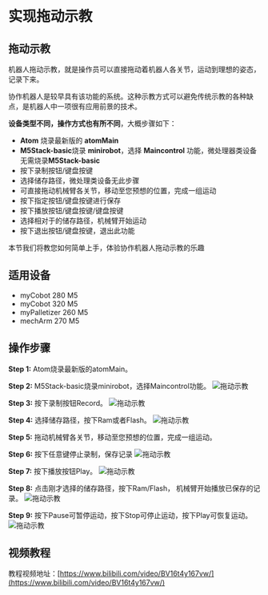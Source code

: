# 实现拖动示教

## 拖动示教

机器人拖动示教，就是操作员可以直接拖动着机器人各关节，运动到理想的姿态，记录下来。

协作机器人是较早具有该功能的系统。这种示教方式可以避免传统示教的各种缺点，是机器人中一项很有应用前景的技术。

**设备类型不同，操作方式也有所不同**，大概步骤如下：
- **Atom** 烧录最新版的 **atomMain**
- **M5Stack-basic**烧录 **minirobot**，选择 **Maincontrol** 功能，微处理器类设备无需烧录**M5Stack-basic**
- 按下录制按钮/键盘按键
- 选择储存路径，微处理类设备无此步骤
- 可直接拖动机械臂各关节，移动至您预想的位置，完成一组运动
- 按下指定按钮/键盘按键进行保存
- 按下播放按钮/键盘按键/键盘按键
- 选择相对于的储存路径，机械臂开始运动 
- 按下退出按钮/键盘按键，退出此功能

本节我们将教您如何简单上手，体验协作机器人拖动示教的乐趣

## 适用设备
- myCobot 280 M5
- myCobot 320 M5
- myPalletizer 260 M5
- mechArm 270 M5

## 操作步骤

**Step 1:** Atom烧录最新版的atomMain。

**Step 2:** M5Stack-basic烧录minirobot，选择Maincontrol功能。
![拖动示教](../../../../resources/3-FunctionsAndApplications/5.3-FirmwareFunctionDescription/move/m1.jpg)

**Step 3:** 按下录制按钮Record。 
![拖动示教](../../../../resources/3-FunctionsAndApplications/5.3-FirmwareFunctionDescription/move/m2.jpg)


**Step 4:** 选择储存路径，按下Ram或者Flash。
![拖动示教](../../../../resources/3-FunctionsAndApplications/5.3-FirmwareFunctionDescription/move/m3.jpg)

**Step 5:** 拖动机械臂各关节，移动至您预想的位置，完成一组运动。

**Step 6:** 按下任意键停止录制，保存记录
![拖动示教](../../../../resources/3-FunctionsAndApplications/5.3-FirmwareFunctionDescription/move/m4.jpg)

**Step 7:** 按下播放按钮Play。
![拖动示教](../../../../resources/3-FunctionsAndApplications/5.3-FirmwareFunctionDescription/move/m5.jpg)

**Step 8:** 点击刚才选择的储存路径，按下Ram/Flash， 机械臂开始播放已保存的记录。
![拖动示教](../../../../resources/3-FunctionsAndApplications/5.3-FirmwareFunctionDescription/move/m6.jpg)

**Step 9:** 按下Pause可暂停运动，按下Stop可停止运动，按下Play可恢复运动。 
![拖动示教](../../../../resources/3-FunctionsAndApplications/5.3-FirmwareFunctionDescription/move/m7.jpg)

## 视频教程

教程视频地址：[https://www.bilibili.com/video/BV16t4y167vw/](https://www.bilibili.com/video/BV16t4y167vw/)

